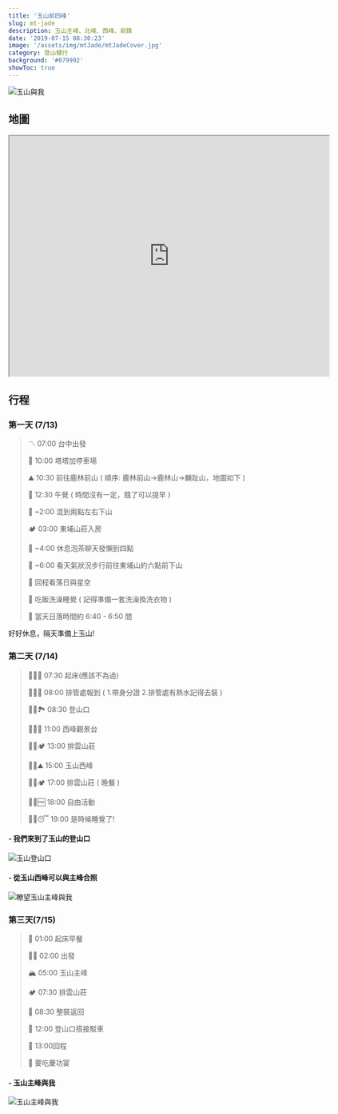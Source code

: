```yaml
---
title: '玉山前四峰'
slug: mt-jade
description: 玉山主峰、北峰、西峰、前鋒
date: '2019-07-15 08:30:23'
image: '/assets/img/mtJade/mtJadeCover.jpg'
category: 登山健行
background: '#079992'
showToc: true
---
```

![玉山與我](/assets/img/mtJade/mt&me.jpg)



## 地圖

<iframe src="https://www.google.com/maps/d/u/4/embed?mid=1JH-6hlv7gv48iEVpepY2181aoLFtPN1R" width="640" height="480"></iframe>

## 行程

### 第一天 (7/13)

>〽️ 07:00 台中出發
>
>🚗 10:00 塔塔加停車場
>
>⛰️ 10:30 前往鹿林前山 ( 順序: 鹿林前山→鹿林山→麟趾山，地圖如下 )
>
>🥱 12:30 午覺 ( 時間沒有一定，餓了可以提早 ) 
>
>🥾 ~2:00 混到兩點左右下山
>
>🏕️ 03:00 東埔山莊入房
>
>🍵 ~4:00 休息泡茶聊天發懶到四點
>
>🥾 ~6:00 看天氣狀況步行前往東埔山約六點前下山
>
>🌟 回程看落日與星空
>
>🧼 吃飯洗澡睡覺 ( 記得準備一套洗澡換洗衣物 )
>
>🌄 當天日落時間約 6:40 - 6:50 間


好好休息，隔天準備上玉山!

### 第二天 (7/14)


>🌅 07:30 起床(應該不為過)
>
>🏣 08:00 排管處報到 ( 1.帶身分證 2.排管處有熱水記得去裝 )
>
>🏞️ 08:30 登山口
>
>🔭 11:00 西峰觀景台
>
>🏕️ 13:00 排雲山莊
>
>⛰️ 15:00 玉山西峰
>
>🏕️ 17:00 排雲山莊 ( 晚餐 )
>
>🆓 18:00 自由活動
>
>😴 19:00 是時候睡覺了!

#### - 我們來到了玉山的登山口
![玉山登山口](/assets/img/mtJade/714-01.jpg)

#### - 從玉山西峰可以與主峰合照

![瞭望玉山主峰與我](/assets/img/mtJade/714-02.jpg)
<!-- #### - 瞭望玉山主峰全景圖

![玉山主峰全景圖](/assets/img/mtJade/714-03.jpg) -->

### 第三天(7/15)


>🍳 01:00 起床早餐
>
>🧗‍♀️ 02:00 出發
>
>🏔️ 05:00 玉山主峰
>
>🏕️ 07:30 排雲山莊
>
>🎒 08:30 整裝返回
>
>🚌 12:00 登山口搭接駁車
>
>🥾 13:00回程
>
>🎉 要吃慶功宴

<!-- 
#### - 登頂！來到了玉山主峰！
![玉山主峰](/assets/img/mtJade/715-01.jpg) -->

#### - 玉山主峰與我

![玉山主峰與我](/assets/img/mtJade/715-02.jpg)